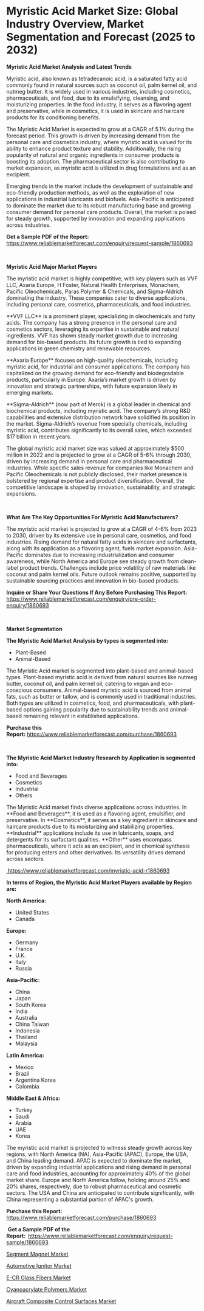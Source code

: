 <p><h1>Myristic Acid Market Size: Global Industry Overview, Market Segmentation and Forecast (2025 to 2032)</h1></p><p><strong>Myristic Acid Market Analysis and Latest Trends</strong></p>
<p><p>Myristic acid, also known as tetradecanoic acid, is a saturated fatty acid commonly found in natural sources such as coconut oil, palm kernel oil, and nutmeg butter. It is widely used in various industries, including cosmetics, pharmaceuticals, and food, due to its emulsifying, cleansing, and moisturizing properties. In the food industry, it serves as a flavoring agent and preservative, while in cosmetics, it is used in skincare and haircare products for its conditioning benefits.</p><p>The Myristic Acid Market is expected to grow at a CAGR of 5.1% during the forecast period. This growth is driven by increasing demand from the personal care and cosmetics industry, where myristic acid is valued for its ability to enhance product texture and stability. Additionally, the rising popularity of natural and organic ingredients in consumer products is boosting its adoption. The pharmaceutical sector is also contributing to market expansion, as myristic acid is utilized in drug formulations and as an excipient.</p><p>Emerging trends in the market include the development of sustainable and eco-friendly production methods, as well as the exploration of new applications in industrial lubricants and biofuels. Asia-Pacific is anticipated to dominate the market due to its robust manufacturing base and growing consumer demand for personal care products. Overall, the market is poised for steady growth, supported by innovation and expanding applications across industries.</p></p>
<p><strong>Get a Sample PDF of the Report:&nbsp;</strong> <a href="https://www.reliablemarketforecast.com/enquiry/request-sample/1860693?utm_campaign=1899&utm_medium=2&utm_source=Github&utm_content=ia&utm_term=24012025&utm_id=myristic-acid">https://www.reliablemarketforecast.com/enquiry/request-sample/1860693</a></p>
<p>&nbsp;</p>
<p><strong>Myristic Acid Major Market Players</strong></p>
<p><p>The myristic acid market is highly competitive, with key players such as VVF LLC, Axaria Europe, H Foster, Natural Health Enterprises, Monachem, Pacific Oleochemicals, Paras Polymer & Chemicals, and Sigma-Aldrich dominating the industry. These companies cater to diverse applications, including personal care, cosmetics, pharmaceuticals, and food industries.</p><p>**VVF LLC** is a prominent player, specializing in oleochemicals and fatty acids. The company has a strong presence in the personal care and cosmetics sectors, leveraging its expertise in sustainable and natural ingredients. VVF has shown steady market growth due to increasing demand for bio-based products. Its future growth is tied to expanding applications in green chemistry and renewable resources.</p><p>**Axaria Europe** focuses on high-quality oleochemicals, including myristic acid, for industrial and consumer applications. The company has capitalized on the growing demand for eco-friendly and biodegradable products, particularly in Europe. Axaria’s market growth is driven by innovation and strategic partnerships, with future expansion likely in emerging markets.</p><p>**Sigma-Aldrich** (now part of Merck) is a global leader in chemical and biochemical products, including myristic acid. The company’s strong R&D capabilities and extensive distribution network have solidified its position in the market. Sigma-Aldrich’s revenue from specialty chemicals, including myristic acid, contributes significantly to its overall sales, which exceeded $17 billion in recent years.</p><p>The global myristic acid market size was valued at approximately $500 million in 2022 and is projected to grow at a CAGR of 5-6% through 2030, driven by increasing demand in personal care and pharmaceutical industries. While specific sales revenue for companies like Monachem and Pacific Oleochemicals is not publicly disclosed, their market presence is bolstered by regional expertise and product diversification. Overall, the competitive landscape is shaped by innovation, sustainability, and strategic expansions.</p></p>
<p>&nbsp;</p>
<p><strong>What Are The Key Opportunities For Myristic Acid Manufacturers?</strong></p>
<p><p>The myristic acid market is projected to grow at a CAGR of 4-6% from 2023 to 2030, driven by its extensive use in personal care, cosmetics, and food industries. Rising demand for natural fatty acids in skincare and surfactants, along with its application as a flavoring agent, fuels market expansion. Asia-Pacific dominates due to increasing industrialization and consumer awareness, while North America and Europe see steady growth from clean-label product trends. Challenges include price volatility of raw materials like coconut and palm kernel oils. Future outlook remains positive, supported by sustainable sourcing practices and innovation in bio-based products.</p></p>
<p><strong>Inquire or Share Your Questions If Any Before Purchasing This Report:</strong> <a href="https://www.reliablemarketforecast.com/enquiry/pre-order-enquiry/1860693?utm_campaign=1899&utm_medium=2&utm_source=Github&utm_content=ia&utm_term=24012025&utm_id=myristic-acid">https://www.reliablemarketforecast.com/enquiry/pre-order-enquiry/1860693</a></p>
<p>&nbsp;</p>
<p><strong>Market Segmentation</strong></p>
<p><strong>The Myristic Acid Market Analysis by types is segmented into:</strong></p>
<p><ul><li>Plant-Based</li><li>Animal-Based</li></ul></p>
<p><p>The Myristic Acid market is segmented into plant-based and animal-based types. Plant-based myristic acid is derived from natural sources like nutmeg butter, coconut oil, and palm kernel oil, catering to vegan and eco-conscious consumers. Animal-based myristic acid is sourced from animal fats, such as butter or tallow, and is commonly used in traditional industries. Both types are utilized in cosmetics, food, and pharmaceuticals, with plant-based options gaining popularity due to sustainability trends and animal-based remaining relevant in established applications.</p></p>
<p><strong>Purchase this Report:&nbsp;</strong><a href="https://www.reliablemarketforecast.com/purchase/1860693?utm_campaign=1899&utm_medium=2&utm_source=Github&utm_content=ia&utm_term=24012025&utm_id=myristic-acid">https://www.reliablemarketforecast.com/purchase/1860693</a></p>
<p>&nbsp;</p>
<p><strong>The Myristic Acid Market Industry Research by Application is segmented into:</strong></p>
<p><ul><li>Food and Beverages</li><li>Cosmetics</li><li>Industrial</li><li>Others</li></ul></p>
<p><p>The Myristic Acid market finds diverse applications across industries. In **Food and Beverages**, it is used as a flavoring agent, emulsifier, and preservative. In **Cosmetics**, it serves as a key ingredient in skincare and haircare products due to its moisturizing and stabilizing properties. **Industrial** applications include its use in lubricants, soaps, and detergents for its surfactant qualities. **Other** uses encompass pharmaceuticals, where it acts as an excipient, and in chemical synthesis for producing esters and other derivatives. Its versatility drives demand across sectors.</p></p>
<p><a href="https://www.reliablemarketforecast.com/myristic-acid-r1860693?utm_campaign=1899&utm_medium=2&utm_source=Github&utm_content=ia&utm_term=24012025&utm_id=myristic-acid">&nbsp;https://www.reliablemarketforecast.com/myristic-acid-r1860693</a></p>
<p><strong>In terms of Region, the Myristic Acid Market Players available by Region are:</strong></p>
<p>
    <p> <strong> North America: </strong>
        <ul>
            <li>United States</li>
            <li>Canada</li>
        </ul>
        </p> 
    <p> <strong> Europe: </strong>
        <ul>
            <li>Germany</li>
            <li>France</li>
            <li>U.K.</li>
            <li>Italy</li>
            <li>Russia</li>
        </ul>
        </p> 
    <p> <strong> Asia-Pacific: </strong>
        <ul>
            <li>China</li>
            <li>Japan</li>
            <li>South Korea</li>
            <li>India</li>
            <li>Australia</li>
            <li>China Taiwan</li>
            <li>Indonesia</li>
            <li>Thailand</li>
            <li>Malaysia</li>
        </ul>
        </p> 
    <p> <strong> Latin America: </strong>
        <ul>
            <li>Mexico</li>
            <li>Brazil</li>
            <li>Argentina Korea</li>
            <li>Colombia</li>
        </ul>
        </p> 
    <p> <strong> Middle East & Africa: </strong>
        <ul>
            <li>Turkey</li>
            <li>Saudi</li>
            <li>Arabia</li>
            <li>UAE</li>
            <li>Korea</li>
        </ul>
    </p>
    </p>
<p><p>The myristic acid market is projected to witness steady growth across key regions, with North America (NA), Asia-Pacific (APAC), Europe, the USA, and China leading demand. APAC is expected to dominate the market, driven by expanding industrial applications and rising demand in personal care and food industries, accounting for approximately 40% of the global market share. Europe and North America follow, holding around 25% and 20% shares, respectively, due to robust pharmaceutical and cosmetic sectors. The USA and China are anticipated to contribute significantly, with China representing a substantial portion of APAC's growth.</p></p>
<p><strong>Purchase this Report: </strong><a href="https://www.reliablemarketforecast.com/purchase/1860693?utm_campaign=1899&utm_medium=2&utm_source=Github&utm_content=ia&utm_term=24012025&utm_id=myristic-acid">https://www.reliablemarketforecast.com/purchase/1860693</a></p>
<p>&nbsp;<strong>Get a Sample PDF of the Report:&nbsp;&nbsp;</strong><a href="https://www.reliablemarketforecast.com/enquiry/request-sample/1860693?utm_campaign=1899&utm_medium=2&utm_source=Github&utm_content=ia&utm_term=24012025&utm_id=myristic-acid">https://www.reliablemarketforecast.com/enquiry/request-sample/1860693</a></p>
<p><strong></strong></p>
<p><p><a href="https://github.com/abedlagagica4/Market-Research-Report-List-1/blob/main/segment-magnet-market.md?utm_campaign=1899&utm_medium=2&utm_source=Github&utm_content=ia&utm_term=24012025&utm_id=myristic-acid">Segment Magnet Market</a></p><p><a href="https://github.com/rashkaeduzor/Market-Research-Report-List-1/blob/main/automotive-ignitor-market.md?utm_campaign=1899&utm_medium=2&utm_source=Github&utm_content=ia&utm_term=24012025&utm_id=myristic-acid">Automotive Ignitor Market</a></p><p><a href="https://www.linkedin.com/pulse/remarkable-cagr-78-research-thoroughly-analyzes-value-bi73c?utm_campaign=1899&utm_medium=2&utm_source=Github&utm_content=ia&utm_term=24012025&utm_id=myristic-acid">E-CR Glass Fibers Market</a></p><p><a href="https://www.linkedin.com/pulse/global-cyanoacrylate-polymers-market-analysis-forecast-gwwac?utm_campaign=1899&utm_medium=2&utm_source=Github&utm_content=ia&utm_term=24012025&utm_id=myristic-acid">Cyanoacrylate Polymers Market</a></p><p><a href="https://www.linkedin.com/pulse/revenue-market-growth-projections-aircraft-composite-yu1tf?utm_campaign=1899&utm_medium=2&utm_source=Github&utm_content=ia&utm_term=24012025&utm_id=myristic-acid">Aircraft Composite Control Surfaces Market</a></p></p>